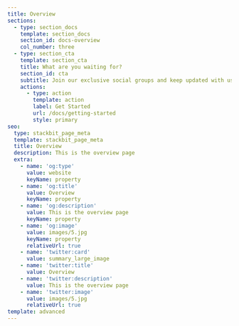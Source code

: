 ```yaml
---
title: Overview
sections:
  - type: section_docs
    template: section_docs
    section_id: docs-overview
    col_number: three
  - type: section_cta
    template: section_cta
    title: What are you waiting for?
    section_id: cta
    subtitle: Join our exclusive social groups and keep updated with us.
    actions:
      - type: action
        template: action
        label: Get Started
        url: /docs/getting-started
        style: primary
seo:
  type: stackbit_page_meta
  template: stackbit_page_meta
  title: Overview
  description: This is the overview page
  extra:
    - name: 'og:type'
      value: website
      keyName: property
    - name: 'og:title'
      value: Overview
      keyName: property
    - name: 'og:description'
      value: This is the overview page
      keyName: property
    - name: 'og:image'
      value: images/5.jpg
      keyName: property
      relativeUrl: true
    - name: 'twitter:card'
      value: summary_large_image
    - name: 'twitter:title'
      value: Overview
    - name: 'twitter:description'
      value: This is the overview page
    - name: 'twitter:image'
      value: images/5.jpg
      relativeUrl: true
template: advanced
---
```

